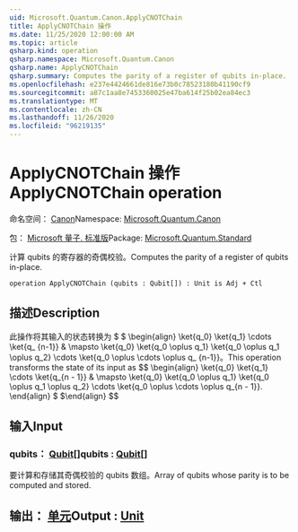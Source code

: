 ```yaml
---
uid: Microsoft.Quantum.Canon.ApplyCNOTChain
title: ApplyCNOTChain 操作
ms.date: 11/25/2020 12:00:00 AM
ms.topic: article
qsharp.kind: operation
qsharp.namespace: Microsoft.Quantum.Canon
qsharp.name: ApplyCNOTChain
qsharp.summary: Computes the parity of a register of qubits in-place.
ms.openlocfilehash: e237e4424661de816e73b0c78523180b41190cf9
ms.sourcegitcommit: a87c1aa8e7453360025e47ba614f25b02ea84ec3
ms.translationtype: MT
ms.contentlocale: zh-CN
ms.lasthandoff: 11/26/2020
ms.locfileid: "96219135"
---
```

# <a name="applycnotchain-operation"></a><span data-ttu-id="141ac-102">ApplyCNOTChain 操作</span><span class="sxs-lookup"><span data-stu-id="141ac-102">ApplyCNOTChain operation</span></span>

<span data-ttu-id="141ac-103">命名空间： [Canon](xref:Microsoft.Quantum.Canon)</span><span class="sxs-lookup"><span data-stu-id="141ac-103">Namespace: [Microsoft.Quantum.Canon](xref:Microsoft.Quantum.Canon)</span></span>

<span data-ttu-id="141ac-104">包： [Microsoft 量子. 标准版](https://nuget.org/packages/Microsoft.Quantum.Standard)</span><span class="sxs-lookup"><span data-stu-id="141ac-104">Package: [Microsoft.Quantum.Standard](https://nuget.org/packages/Microsoft.Quantum.Standard)</span></span>


<span data-ttu-id="141ac-105">计算 qubits 的寄存器的奇偶校验。</span><span class="sxs-lookup"><span data-stu-id="141ac-105">Computes the parity of a register of qubits in-place.</span></span>

```qsharp
operation ApplyCNOTChain (qubits : Qubit[]) : Unit is Adj + Ctl
```


## <a name="description"></a><span data-ttu-id="141ac-106">描述</span><span class="sxs-lookup"><span data-stu-id="141ac-106">Description</span></span>

<span data-ttu-id="141ac-107">此操作将其输入的状态转换为 $ $ \begin{align} \ket{q_0} \ket{q_1} \cdots \ket{q_ {n-1}} & \mapsto \ket{q_0} \ket{q_0 \oplus q_1} \ket{q_0 \oplus q_1 \oplus q_2} \cdots \ket{q_0 \oplus \cdots \oplus q_ {n-1}}。</span><span class="sxs-lookup"><span data-stu-id="141ac-107">This operation transforms the state of its input as $$ \begin{align} \ket{q_0} \ket{q_1} \cdots \ket{q_{n - 1}} & \mapsto \ket{q_0} \ket{q_0 \oplus q_1} \ket{q_0 \oplus q_1 \oplus q_2} \cdots \ket{q_0 \oplus \cdots \oplus q_{n - 1}}.</span></span>
<span data-ttu-id="141ac-108">\end{align} $ $</span><span class="sxs-lookup"><span data-stu-id="141ac-108">\end{align} $$</span></span>

## <a name="input"></a><span data-ttu-id="141ac-109">输入</span><span class="sxs-lookup"><span data-stu-id="141ac-109">Input</span></span>

### <a name="qubits--qubit"></a><span data-ttu-id="141ac-110">qubits： [Qubit](xref:microsoft.quantum.lang-ref.qubit)[]</span><span class="sxs-lookup"><span data-stu-id="141ac-110">qubits : [Qubit](xref:microsoft.quantum.lang-ref.qubit)[]</span></span>

<span data-ttu-id="141ac-111">要计算和存储其奇偶校验的 qubits 数组。</span><span class="sxs-lookup"><span data-stu-id="141ac-111">Array of qubits whose parity is to be computed and stored.</span></span>



## <a name="output--unit"></a><span data-ttu-id="141ac-112">输出： [单元](xref:microsoft.quantum.lang-ref.unit)</span><span class="sxs-lookup"><span data-stu-id="141ac-112">Output : [Unit](xref:microsoft.quantum.lang-ref.unit)</span></span>

